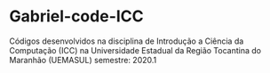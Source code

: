 # Gabriel-code-ICC
Códigos desenvolvidos na disciplina de Introdução a Ciência da Computação (ICC) na Universidade Estadual da Região Tocantina do Maranhão (UEMASUL)
semestre: 2020.1
